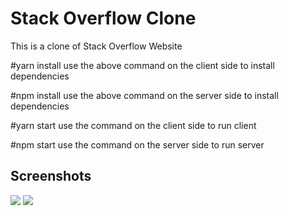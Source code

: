 # Stack Overflow Clone

This is a clone of Stack Overflow Website

#yarn install
use the above command on the client side to install dependencies

#npm install 
use the above command on the server side to install dependencies

#yarn start
use the command on the client side to run client

#npm start
use the command on the server side to run server

## Screenshots 

<img src="https://github.com/Manoj-Athi/Stack-overflow/blob/main/Screenshots/Homepage.png">
<img src="https://github.com/Manoj-Athi/Stack-overflow/blob/main/Screenshots/Question.png">














